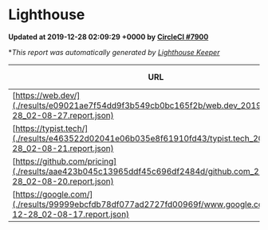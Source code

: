 
# Lighthouse

**Updated at 2019-12-28 02:09:29 +0000 by [CircleCI #7900](https://circleci.com/gh/ItinerisLtd/lighthouse-keeper-example/7900)**

**This report was automatically generated by [Lighthouse Keeper](https://github.com/itinerisltd/lighthouse-keeper)*

| URL | Performance | Accessibility | Best Practices | SEO | PWA | Updated At |
| --- | --- | --- | --- | --- | --- | --- |
| [https://web.dev/](./results/e09021ae7f54dd9f3b549cb0bc165f2b/web.dev_2019-12-28_02-08-27.report.json) | 0.92 | 0.88 | 1 | 1 | 0.93 | 2019-12-28T02:08:27.548Z |
| [https://typist.tech/](./results/e463522d02041e06b035e8f61910fd43/typist.tech_2019-12-28_02-08-21.report.json) | 0.96 | 0.92 | 0.79 | 1 | 0.59 | 2019-12-28T02:08:21.849Z |
| [https://github.com/pricing](./results/aae423b045c13965ddf45c696df2484d/github.com_2019-12-28_02-08-20.report.json) | 0.82 | 0.93 | 0.93 | 0.9 | 0.56 | 2019-12-28T02:08:20.173Z |
| [https://google.com/](./results/99999ebcfdb78df077ad2727fd00969f/www.google.com_2019-12-28_02-08-17.report.json) | 0.94 | 0.86 | 0.93 | 0.92 | 0.56 | 2019-12-28T02:08:17.602Z |
